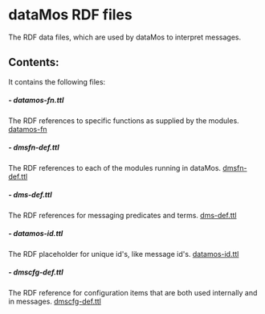 # dataMos RDF files
The RDF data files, which are used by dataMos to interpret messages.

## Contents:

It contains the following files:

##### - datamos-fn.ttl
The RDF references to specific functions as supplied by the modules. [datamos-fn](https://github.com/Volenta/dataMos-RDF-files/blob/master/datamos-fn.ttl)

##### - dmsfn-def.ttl
The RDF references to each of the modules running in dataMos. [dmsfn-def.ttl](https://github.com/Volenta/dataMos-RDF-files/blob/master/dmsfn-def.ttl)

##### - dms-def.ttl
The RDF references for messaging predicates and terms. [dms-def.ttl](https://github.com/Volenta/dataMos-RDF-files/blob/master/dms-def.ttl)

##### - datamos-id.ttl
The RDF placeholder for unique id's, like message id's. [datamos-id.ttl](https://github.com/Volenta/dataMos-RDF-files/blob/master/datamos-id.ttl)

##### - dmscfg-def.ttl
The RDF reference for configuration items that are both used internally and in messages. [dmscfg-def.ttl](https://github.com/Volenta/dataMos-RDF-files/blob/master/dmscfg-def.ttl)
